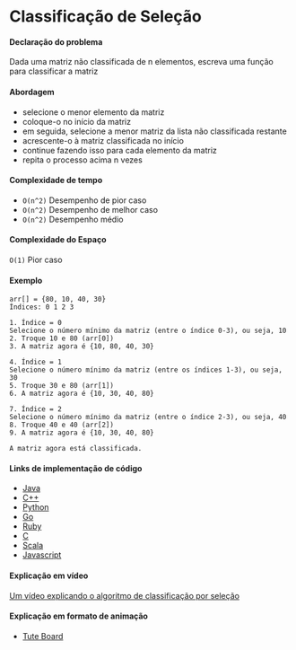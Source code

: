 # Classificação de Seleção

#### Declaração do problema

Dada uma matriz não classificada de n elementos, escreva uma função para classificar a matriz

#### Abordagem

- selecione o menor elemento da matriz
- coloque-o no início da matriz
- em seguida, selecione a menor matriz da lista não classificada restante
- acrescente-o à matriz classificada no início
- continue fazendo isso para cada elemento da matriz
- repita o processo acima n vezes

#### Complexidade de tempo

- `O(n^2)` Desempenho de pior caso
- `O(n^2)` Desempenho de melhor caso
- `O(n^2)` Desempenho médio

#### Complexidade do Espaço

`O(1)` Pior caso

#### Exemplo

```
arr[] = {80, 10, 40, 30}
Índices: 0 1 2 3

1. Índice = 0
Selecione o número mínimo da matriz (entre o índice 0-3), ou seja, 10
2. Troque 10 e 80 (arr[0])
3. A matriz agora é {10, 80, 40, 30}

4. Índice = 1
Selecione o número mínimo da matriz (entre os índices 1-3), ou seja, 30
5. Troque 30 e 80 (arr[1])
6. A matriz agora é {10, 30, 40, 80}

7. Índice = 2
Selecione o número mínimo da matriz (entre o índice 2-3), ou seja, 40
8. Troque 40 e 40 (arr[2])
9. A matriz agora é {10, 30, 40, 80}

A matriz agora está classificada.
```

#### Links de implementação de código

- [Java](https://github.com/TheAlgorithms/Java/blob/master/src/main/java/com/thealgorithms/sorts/SelectionSort.java)
- [C++](https://github.com/TheAlgorithms/C-Plus-Plus/blob/master/Sorting/Selection%20Sort.cpp)
- [Python](https://github.com/TheAlgorithms/Python/blob/master/sorts/selection_sort.py)
- [Go](https://github.com/TheAlgorithms/Go/blob/master/sorts/selection_sort.go)
- [Ruby](https://github.com/TheAlgorithms/Ruby/blob/master/Sorting/selection_sort.rb)
- [C](https://github.com/TheAlgorithms/C/blob/master/sorting/SelectionSort.c)
- [Scala](https://github.com/TheAlgorithms/Scala/blob/master/src/main/scala/Sort/SelectionSort.scala)
- [Javascript](https://github.com/TheAlgorithms/Javascript/blob/master/Sorts/selectionSort.js)

#### Explicação em vídeo

[Um vídeo explicando o algoritmo de classificação por seleção](https://www.youtube.com/watch?v=f8hXR_Hvybo)

#### Explicação em formato de animação

- [Tute Board](https://boardhub.github.io/tute/?wd=selectSortAlgo2)
